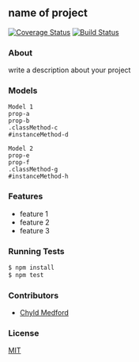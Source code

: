 ## name of project
[![Coverage Status](https://coveralls.io/repos/kaylalynjones/facebook/badge.png)](https://coveralls.io/r/kaylalynjones/facebook)
[![Build Status](https://travis-ci.org/kaylalynjones/facebook.svg)](https://travis-ci.org/kaylalynjones/facebook)


### About
write a description about your project

### Models
```
Model 1
prop-a
prop-b
.classMethod-c
#instanceMethod-d
```

```
Model 2
prop-e
prop-f
.classMethod-g
#instanceMethod-h
```

### Features
- feature 1
- feature 2
- feature 3

### Running Tests
```bash
$ npm install
$ npm test
```

### Contributors
- [Chyld Medford](https://github.com/chyld)

### License
[MIT](LICENSE)

